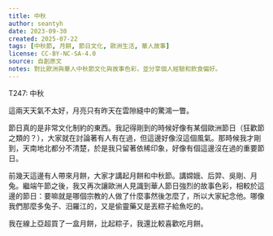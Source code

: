 ```yaml
---
title: 中秋
author: seantyh
date: 2023-09-30
created: 2025-07-22
tags: [中秋節, 月餅, 節日文化, 歐洲生活, 華人故事]
license: CC-BY-NC-SA-4.0
source: 自創原文
notes: 對比歐洲與華人中秋節文化與故事色彩，並分享個人經驗和飲食偏好。
---
```

T247: 中秋

這兩天天氣不太好，月亮只有昨天在雲隙縫中的驚鴻一瞥。

節日真的是非常文化制約的東西。我記得剛到的時候好像有某個歐洲節日（狂歡節之類的？），大家就在討論著有人有在過，但這邊好像沒這個風氣。那時候我才剛到，天南地北都分不清楚，於是我只留著依稀印象，好像有個這邊沒在過的重要節日。

前幾天這邊有人帶來月餅，大家才講起月餅和中秋節。講嫦娥、后羿、吳剛、月兔。繼端午節之後，我又再次讓歐洲人見識到華人節日強烈的故事色彩，相較於這邊的節日：要嘛就是哪個宗教的人做了什麼事然後怎麼了，所以大家紀念他。哪像我們那麼多兔子、汨羅江的，又是偷靈藥又是丟粽子給魚吃的。

我在線上亞超買了一盒月餅，比起粽子，我還比較喜歡吃月餅。